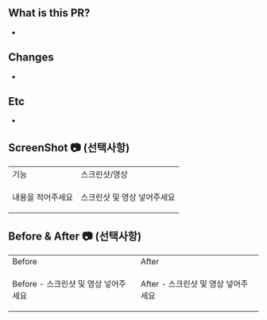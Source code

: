 ## What is this PR?
- 

## Changes
- 

## Etc 
- 

## ScreenShot 📷 (선택사항)

<table>
<tr>
<td>기능</td>
<td>스크린샷/영상</td>
</tr>

<tr>
<td>내용을 적어주세요</td>
<td>

스크린샷 및 영상 넣어주세요

</td>
</tr>

</table>

## Before & After 📷 (선택사항)

<table>
<tr>
<td>Before</td>
<td>After</td>
</tr>

<tr>
<td>

Before - 스크린샷 및 영상 넣어주세요

</td>
<td>

After - 스크린샷 및 영상 넣어주세요

</td>
</tr>

</table>
